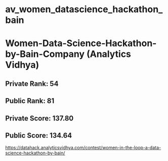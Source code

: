 # av_women_datascience_hackathon_bain

# Women-Data-Science-Hackathon-by-Bain-Company (Analytics Vidhya)

## Private Rank: 54
## Public Rank: 81

## Private Score: 137.80
## Public Score: 134.64
 
 https://datahack.analyticsvidhya.com/contest/women-in-the-loop-a-data-science-hackathon-by-bain/
